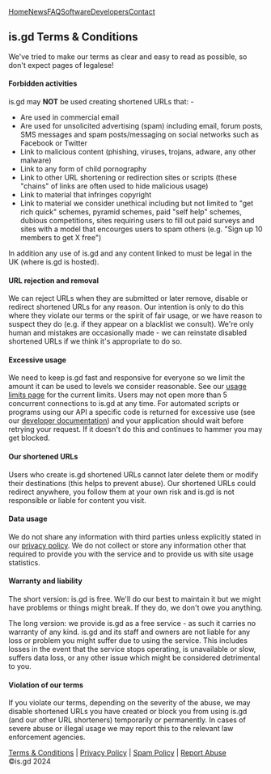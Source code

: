 [Home](https://is.gd/index.php)[News](https://is.gd/news.php)[FAQ](https://is.gd/faq.php)[Software](https://is.gd/software.php)[Developers](https://is.gd/developers.php)[Contact](https://is.gd/contact.php)

is.gd Terms & Conditions
------------------------

We've tried to make our terms as clear and easy to read as possible, so don't expect pages of legalese!

#### Forbidden activities

is.gd may **NOT** be used creating shortened URLs that: -

* Are used in commercial email
* Are used for unsolicited advertising (spam) including email, forum posts, SMS messages and spam posts/messaging on social networks such as Facebook or Twitter
* Link to malicious content (phishing, viruses, trojans, adware, any other malware)
* Link to any form of child pornography
* Link to other URL shortening or redirection sites or scripts (these "chains" of links are often used to hide malicious usage)
* Link to material that infringes copyright
* Link to material we consider unethical including but not limited to "get rich quick" schemes, pyramid schemes, paid "self help" schemes, dubious competitions, sites requiring users to fill out paid surveys and sites with a model that encourges users to spam others (e.g. "Sign up 10 members to get X free")

In addition any use of is.gd and any content linked to must be legal in the UK (where is.gd is hosted).

#### URL rejection and removal

We can reject URLs when they are submitted or later remove, disable or redirect shortened URLs for any reason. Our intention is only to do this where they violate our terms or the spirit of fair usage, or we have reason to suspect they do (e.g. if they appear on a blacklist we consult). We're only human and mistakes are occasionally made - we can reinstate disabled shortened URLs if we think it's appropriate to do so.

#### Excessive usage

We need to keep is.gd fast and responsive for everyone so we limit the amount it can be used to levels we consider reasonable. See our [usage limits page](https://is.gd/usagelimits.php) for the current limits. Users may not open more than 5 concurrent connections to is.gd at any time. For automated scripts or programs using our API a specific code is returned for excessive use (see our [developer documentation](https://is.gd/developers.php)) and your application should wait before retrying your request. If it doesn't do this and continues to hammer you may get blocked.

#### Our shortened URLs

Users who create is.gd shortened URLs cannot later delete them or modify their destinations (this helps to prevent abuse). Our shortened URLs could redirect anywhere, you follow them at your own risk and is.gd is not responsible or liable for content you visit.

#### Data usage

We do not share any information with third parties unless explicitly stated in our [privacy policy](https://is.gd/privacy.php). We do not collect or store any information other that required to provide you with the service and to provide us with site usage statistics.

#### Warranty and liability

The short version: is.gd is free. We'll do our best to maintain it but we might have problems or things might break. If they do, we don't owe you anything.

The long version: we provide is.gd as a free service - as such it carries no warranty of any kind. is.gd and its staff and owners are not liable for any loss or problem you might suffer due to using the service. This includes losses in the event that the service stops operating, is unavailable or slow, suffers data loss, or any other issue which might be considered detrimental to you.

#### Violation of our terms

If you violate our terms, depending on the severity of the abuse, we may disable shortened URLs you have created or block you from using is.gd (and our other URL shorteners) temporarily or permanently. In cases of severe abuse or illegal usage we may report this to the relevant law enforcement agencies.

[Terms & Conditions](https://is.gd/terms.php) | [Privacy Policy](https://is.gd/privacy.php) | [Spam Policy](https://is.gd/spam.php) | [Report Abuse](https://is.gd/contact.php)  
©is.gd 2024